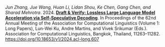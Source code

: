 *Jun Zhang, Jue Wang, Huan Li, Lidan Shou, Ke Chen, Gang Chen, and Sharad Mehrotra*. 2024. [**Draft & Verify: Lossless Large Language Model Acceleration via Self-Speculative Decoding**](https://aclanthology.org/2024.acl-long.607/). In Proceedings of the 62nd Annual Meeting of the Association for Computational Linguistics (Volume 1: Long Papers), Lun-Wei Ku, Andre Martins, and Vivek Srikumar (Eds.). Association for Computational Linguistics, Bangkok, Thailand, 11263–11282. https://doi.org/10.18653/v1/2024.acl-long.607
